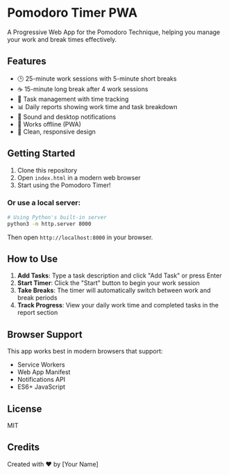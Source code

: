 # Pomodoro Timer PWA

A Progressive Web App for the Pomodoro Technique, helping you manage your work and break times effectively.

## Features

- 🕒 25-minute work sessions with 5-minute short breaks
- ☕ 15-minute long break after 4 work sessions
- 📝 Task management with time tracking
- 📊 Daily reports showing work time and task breakdown
- 🔔 Sound and desktop notifications
- 📱 Works offline (PWA)
- 🎨 Clean, responsive design

## Getting Started

1. Clone this repository
2. Open `index.html` in a modern web browser
3. Start using the Pomodoro Timer!

### Or use a local server:

```bash
# Using Python's built-in server
python3 -m http.server 8000
```

Then open `http://localhost:8000` in your browser.

## How to Use

1. **Add Tasks**: Type a task description and click "Add Task" or press Enter
2. **Start Timer**: Click the "Start" button to begin your work session
3. **Take Breaks**: The timer will automatically switch between work and break periods
4. **Track Progress**: View your daily work time and completed tasks in the report section

## Browser Support

This app works best in modern browsers that support:
- Service Workers
- Web App Manifest
- Notifications API
- ES6+ JavaScript

## License

MIT

## Credits

Created with ❤️ by [Your Name]
